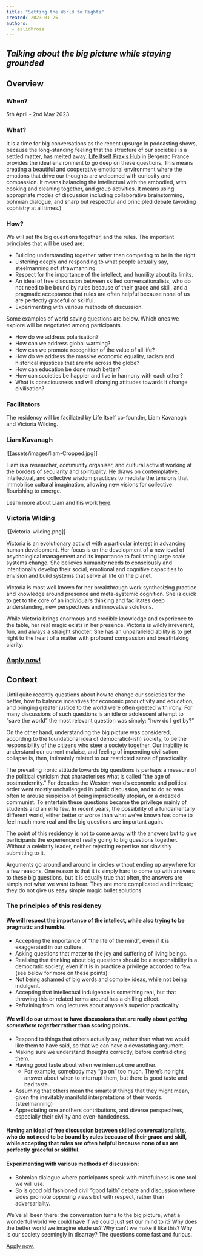 ```yaml
---
title: "Setting the World to Rights"
created: 2023-01-25
authors: 
  - eilidhross
---
```


## *Talking about the big picture while staying grounded*

## Overview

### When?

5th April - 2nd May 2023

### What?

It is a time for big conversations as the recent upsurge in podcasting shows, because the long-standing feeling that the structure of our societies is a settled matter, has melted away. [Life Itself Praxis Hub](vault/hubs/bergerac) in Bergerac France provides the ideal environment to go deep on these questions. This means creating a beautiful and cooperative emotional environment where the emotions that drive our thoughts are welcomed with curiosity and compassion. It means balancing the intellectual with the embodied, with cooking and cleaning together, and group activities. It means using appropriate modes of discussion including collaborative brainstorming, bohmian dialogue, and sharp but respectful and principled debate (avoiding sophistry at all times.) 

### How?

We will set the big questions together, and the rules. The important principles that will be used are: 

* Building understanding together rather than competing to be in the right.
* Listening deeply and responding to what people actually say, steelmanning not strawmanning.
* Respect for the importance of the intellect, and humility about its limits.
* An ideal of free discussion between skilled conversationalists, who do not need to be bound by rules because of their grace and skill, and a pragmatic acceptance that rules are often helpful because none of us are perfectly graceful or skillful.
* Experimenting with various methods of discussion.

Some examples of world saving questions are below. Which ones we explore will be negotiated among participants.

* How do we address polarisation? 
* How can we address global warming? 
* How can we promote recognition of the value of all life? 
* How do we address the massive economic equality, racism and historical injustices that are rife across the globe? 
* How can education be done much better?
* How can societies be happier and live in harmony with each other? 
* What is consciousness and will changing attitudes towards it change civilisation?

### Facilitators

The residency will be faciliated by Life Itself co-founder, Liam Kavanagh and Victoria Wilding.

### Liam Kavanagh

![[assets/images/liam-Cropped.jpg]]

Liam is a researcher, community organiser, and cultural activist working at the borders of secularity and spirituality. He draws on contemplative, intellectual, and collective wisdom practices to mediate the tensions that immobilise cultural imagination, allowing new visions for collective flourishing to emerge. 

Learn more about Liam and his work [here](https://www.liamkavanagh.me/).

### Victoria Wilding

![[victoria-wilding.png]]

Victoria is an evolutionary activist with a particular interest in advancing human development. Her focus is on the development of a new level of psychological management and its importance to facilitating large scale systems change. She believes humanity needs to consciously and intentionally develop their social, emotional and cognitive capacities to envision and build systems that serve all life on the planet. 

Victoria is most well known for her breakthrough work synthesizing practice and knowledge around presence and meta-systemic cognition. She is quick to get to the core of an individual’s thinking and facilitates deep understanding, new perspectives and innovative solutions.

While Victoria brings enormous and credible knowledge and experience to the table, her real magic exists in her presence. Victoria is wildly irreverent, fun, and always a straight shooter. She has an unparalleled ability is to get right to the heart of a matter with profound compassion and breathtaking clarity.

### [Apply now!](https://docs.google.com/forms/d/e/1FAIpQLSdiykDKyZR6DgtPKeYuNePy9sWc-qkIc4BVfKBRjkFWKvFp-g/viewform)

## Context

Until quite recently questions about how to change our societies for the better, how to balance incentives for economic productivity and education, and bringing greater justice to the world were often greeted with irony. For many discussions of such questions is an idle or adolescent attempt to “save the world” the most relevant question was simply: “how do I get by?”

On the other hand, understanding the big picture was considered, according to the foundational idea of democratic(-ish) society, to be the responsibility of the citizens who steer a society together. Our inability to understand our current malaise, and feeling of impending civilisation collapse is, then, intimately related to our restricted sense of practicality.

The prevailing ironic attitude towards big questions is perhaps a measure of the political cynicism that characterises what is called “the age of postmodernity.” For decades the Western world’s economic and political order went mostly unchallenged in public discussion, and to do so was often to arouse suspicion of being impractically utopian, or a dreaded communist. To entertain these questions became the privilege mainly of students and an elite few. In recent years, the possibility of a fundamentally different world, either better or worse than what we’ve known has come to feel much more real and the big questions are important again. 

The point of this residency is not to come away with the answers but to give participants the experience of really going to big questions together. Without a celebrity leader, neither rejecting expertise nor slavishly submitting to it.

Arguments go around and around in circles without ending up anywhere for a few reasons. One reason is that it is simply hard to come up with answers to these big questions, but it is equally true that often, the answers are simply not what we want to hear. They are more complicated and intricate; they do not give us easy simple magic bullet solutions. 

### The principles of this residency

#### We will respect the importance of the intellect, while also trying to be pragmatic and humble.

* Accepting the importance of “the life of the mind”, even if it is exaggerated in our culture.
* Asking questions that matter to the joy and suffering of living beings.
* Realising that thinking about big questions should be a responsibility in a democratic society, even if it is in practice a privilege accorded to few. (see below for more on these points)
* Not being ashamed of big words and complex ideas, while not being indulgent.
* Accepting that intellectual indulgence is something real, but that throwing this or related terms around has a chilling effect.
* Refraining from long lectures about anyone’s superior practicality.

#### We will do our utmost to have discussions that are really about *getting somewhere together* rather than scoring points. 

* Respond to things that others actually say, rather than what we would like them to have said, so that we can have a devastating argument.
* Making sure we understand thoughts correctly, before contradicting them. 
* Having good taste about when we interrupt one another.
	* For example, somebody may “go on” too much. There’s no right answer about when to interrupt them, but there is good taste and bad taste. 
* Assuming that others mean the smartest things that they might mean, given the inevitably manifold interpretations of their words. (steelmanning)
* Appreciating one anothers contributions, and diverse perspectives, especially their civility and even-handedness.

#### Having an ideal of free discussion between skilled conversationalists, who do not need to be bound by rules because of their grace and skill, while accepting that rules are often helpful because none of us are perfectly graceful or skillful.

#### Experimenting with various methods of discussion:

* Bohmian dialogue where participants speak with mindfulness is one tool we will use.
* So is good old fashioned civil “good faith” debate and discussion where sides promote opposing views but with respect, rather than adversariality.


We’ve all been there: the conversation turns to the big picture, what a wonderful world we could have if we could just set our mind to it? Why does the better world we imagine elude us? Why can’t we make it like this? Why is our society seemingly in disarray? The questions come fast and furious.

[Apply now.](https://docs.google.com/forms/d/e/1FAIpQLSdiykDKyZR6DgtPKeYuNePy9sWc-qkIc4BVfKBRjkFWKvFp-g/viewform)







